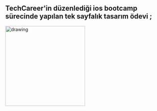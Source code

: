 ## TechCareer'in düzenlediği ios bootcamp sürecinde yapılan tek sayfalık tasarım  ödevi ;

<p float="left">
<img src="screenshots/homepage.png" alt="drawing" width="250"/>
</p>
